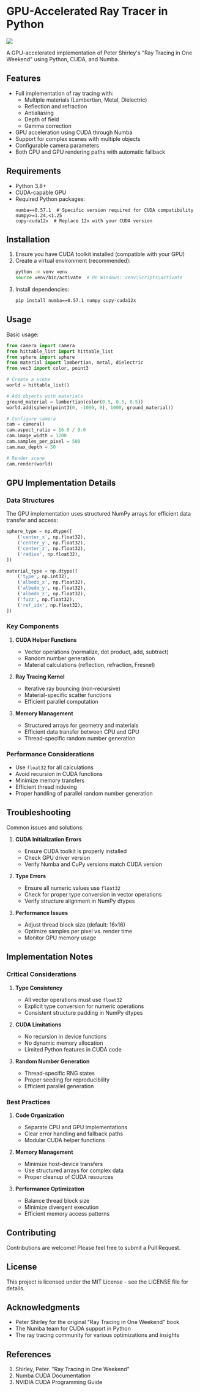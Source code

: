 # GPU-Accelerated Ray Tracer in Python

![](image.png)

A GPU-accelerated implementation of Peter Shirley's "Ray Tracing in One Weekend" using Python, CUDA, and Numba.

## Features

- Full implementation of ray tracing with:
  - Multiple materials (Lambertian, Metal, Dielectric)
  - Reflection and refraction
  - Antialiasing
  - Depth of field
  - Gamma correction
- GPU acceleration using CUDA through Numba
- Support for complex scenes with multiple objects
- Configurable camera parameters
- Both CPU and GPU rendering paths with automatic fallback

## Requirements

- Python 3.8+
- CUDA-capable GPU
- Required Python packages:
  ```
  numba==0.57.1  # Specific version required for CUDA compatibility
  numpy>=1.24,<1.25
  cupy-cuda12x  # Replace 12x with your CUDA version
  ```

## Installation

1. Ensure you have CUDA toolkit installed (compatible with your GPU)
2. Create a virtual environment (recommended):
   ```bash
   python -m venv venv
   source venv/bin/activate  # On Windows: venv\Scripts\activate
   ```
3. Install dependencies:
   ```bash
   pip install numba==0.57.1 numpy cupy-cuda12x
   ```

## Usage

Basic usage:
```python
from camera import camera
from hittable_list import hittable_list
from sphere import sphere
from material import lambertian, metal, dielectric
from vec3 import color, point3

# Create a scene
world = hittable_list()

# Add objects with materials
ground_material = lambertian(color(0.5, 0.5, 0.5))
world.add(sphere(point3(0, -1000, 0), 1000, ground_material))

# Configure camera
cam = camera()
cam.aspect_ratio = 16.0 / 9.0
cam.image_width = 1200
cam.samples_per_pixel = 500
cam.max_depth = 50

# Render scene
cam.render(world)
```

## GPU Implementation Details

### Data Structures
The GPU implementation uses structured NumPy arrays for efficient data transfer and access:

```python
sphere_type = np.dtype([
    ('center_x', np.float32),
    ('center_y', np.float32),
    ('center_z', np.float32),
    ('radius', np.float32),
])

material_type = np.dtype([
    ('type', np.int32),
    ('albedo_x', np.float32),
    ('albedo_y', np.float32),
    ('albedo_z', np.float32),
    ('fuzz', np.float32),
    ('ref_idx', np.float32),
])
```

### Key Components

1. **CUDA Helper Functions**
   - Vector operations (normalize, dot product, add, subtract)
   - Random number generation
   - Material calculations (reflection, refraction, Fresnel)

2. **Ray Tracing Kernel**
   - Iterative ray bouncing (non-recursive)
   - Material-specific scatter functions
   - Efficient parallel computation

3. **Memory Management**
   - Structured arrays for geometry and materials
   - Efficient data transfer between CPU and GPU
   - Thread-specific random number generation

### Performance Considerations

- Use `float32` for all calculations
- Avoid recursion in CUDA functions
- Minimize memory transfers
- Efficient thread indexing
- Proper handling of parallel random number generation

## Troubleshooting

Common issues and solutions:

1. **CUDA Initialization Errors**
   - Ensure CUDA toolkit is properly installed
   - Check GPU driver version
   - Verify Numba and CuPy versions match CUDA version

2. **Type Errors**
   - Ensure all numeric values use `float32`
   - Check for proper type conversion in vector operations
   - Verify structure alignment in NumPy dtypes

3. **Performance Issues**
   - Adjust thread block size (default: 16x16)
   - Optimize samples per pixel vs. render time
   - Monitor GPU memory usage

## Implementation Notes

### Critical Considerations

1. **Type Consistency**
   - All vector operations must use `float32`
   - Explicit type conversion for numeric operations
   - Consistent structure padding in NumPy dtypes

2. **CUDA Limitations**
   - No recursion in device functions
   - No dynamic memory allocation
   - Limited Python features in CUDA code

3. **Random Number Generation**
   - Thread-specific RNG states
   - Proper seeding for reproducibility
   - Efficient parallel generation

### Best Practices

1. **Code Organization**
   - Separate CPU and GPU implementations
   - Clear error handling and fallback paths
   - Modular CUDA helper functions

2. **Memory Management**
   - Minimize host-device transfers
   - Use structured arrays for complex data
   - Proper cleanup of CUDA resources

3. **Performance Optimization**
   - Balance thread block size
   - Minimize divergent execution
   - Efficient memory access patterns

## Contributing

Contributions are welcome! Please feel free to submit a Pull Request.

## License

This project is licensed under the MIT License - see the LICENSE file for details.

## Acknowledgments

- Peter Shirley for the original "Ray Tracing in One Weekend" book
- The Numba team for CUDA support in Python
- The ray tracing community for various optimizations and insights

## References

1. Shirley, Peter. "Ray Tracing in One Weekend"
2. Numba CUDA Documentation
3. NVIDIA CUDA Programming Guide 
